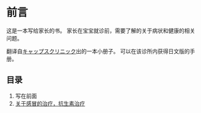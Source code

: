 # 前言

这是一本写给家长的书。
家长在宝宝就诊前，需要了解的关于病状和健康的相关问题。

翻译自[キャップスクリニック](https://caps-clinic.jp/our-clinic/?utm_source=booklet-00AllClinic&utm_medium=Paper-Medium&utm_campaign=akahon)出的一本小册子。
可以在该诊所内获得日文版的手册。

## 目录


1. 写在前面
2. [关于感冒的治疗，抗生素治疗](PART1.md)
